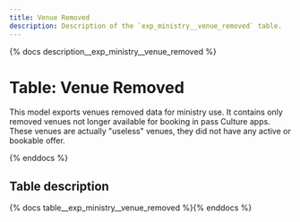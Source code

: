 ```yaml
---
title: Venue Removed
description: Description of the `exp_ministry__venue_removed` table.
---
```


{% docs description__exp_ministry__venue_removed %}

# Table: Venue Removed

This model exports venues removed data for ministry use. It contains only removed venues not longer available for booking in pass Culture apps.
These venues are actually "useless" venues, they did not have any active or bookable offer.

{% enddocs %}

## Table description

{% docs table__exp_ministry__venue_removed %}{% enddocs %}
